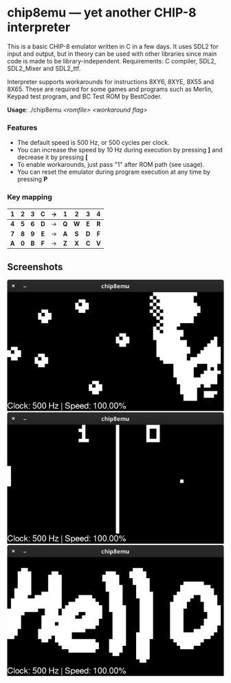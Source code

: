 # **chip8emu** — yet another CHIP-8 interpreter

This is a basic CHIP-8 emulator written in C in a few days.
It uses SDL2 for input and output, but in theory can be used with other libraries since main code is made to be library-independent.
Requirements: C compiler, SDL2, SDL2_Mixer and SDL2_ttf.

Interpreter supports workarounds for instructions 8XY6, 8XYE, 8X55 and 8X65.
These are required for some games and programs such as Merlin, Keypad test program, and BC Test ROM by BestCoder.

**Usage**: ./chip8emu *\<romfile\>* *\<workaround flag\>*

### Features
- The default speed is 500 Hz, or 500 cycles per clock.
- You can increase the speed by 10 Hz during execution by pressing **]** and decrease it by pressing **[**
- To enable workarounds, just pass "1" after ROM path (see usage).
- You can reset the emulator during program execution at any time by pressing **P**

### Key mapping

|   1   |   2   |   3   |   C   |   →   |   1   |   2   |   3   |   4   |
| :---: | :---: | :---: | :---: | :---: | :---: | :---: | :---: | :---: |
| **4** | **5** | **6** | **D** |   →   | **Q** | **W** | **E** | **R** |
| **7** | **8** | **9** | **E** |   →   | **A** | **S** | **D** | **F** |
| **A** | **0** | **B** | **F** |   →   | **Z** | **X** | **C** | **V** |

## Screenshots

![BC Test ROM](images/trip8.png) ![Test ROM](images/pong.png)
![BMP](images/bmp.png)
